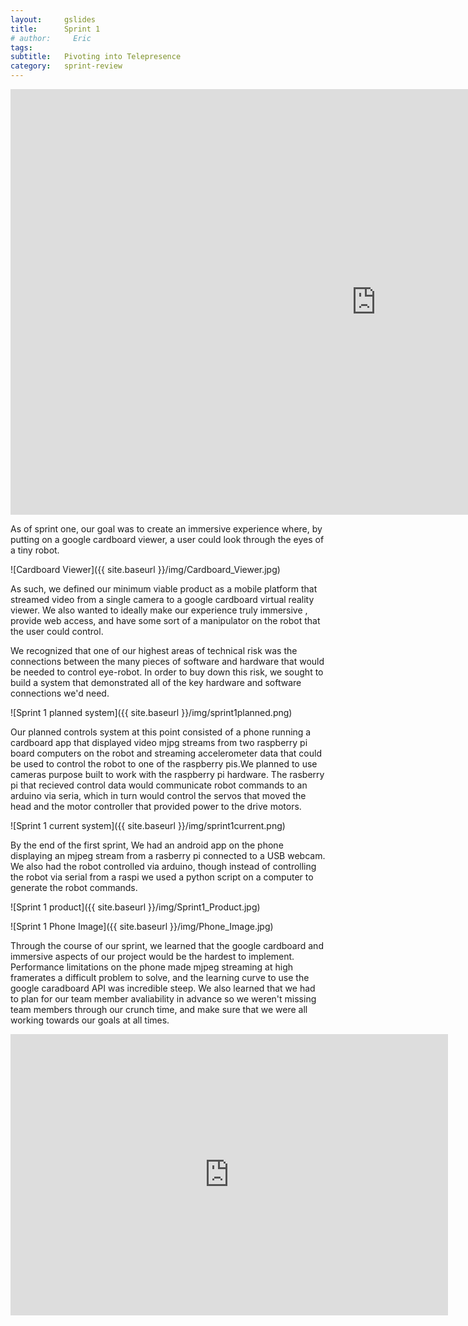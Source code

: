```yaml
---
layout:     gslides
title:      Sprint 1
# author:     Eric
tags: 		
subtitle:  	Pivoting into Telepresence
category:   sprint-review
---
```

<!-- Start Writing Below in Markdown -->



<iframe src="https://docs.google.com/presentation/d/e/2PACX-1vRMl08x10zIRdb5I1dDOkngbKSJFNGaBwYYbRmvsZ6HnpTv9-92c4wbgG4tJ7PpTdfe0Ze8WAMCBRoa/embed?start=false&loop=false&delayms=3000" frameborder="0" width="1170" height="681" allowfullscreen="true" mozallowfullscreen="true" webkitallowfullscreen="true"></iframe>

As of sprint one, our goal was to create an immersive experience where, by putting on a google cardboard viewer, a user could look through the eyes of a tiny robot. 

![Cardboard Viewer]({{ site.baseurl }}/img/Cardboard_Viewer.jpg)

As such, we defined our minimum viable product as a mobile platform that streamed video from a single camera to a google cardboard virtual reality viewer. We also wanted to ideally make our experience truly immersive , provide web access, and have some sort of a manipulator on the robot that the user could control.

We recognized that one of our highest areas of technical risk was the connections between the many pieces of software and hardware that would be needed to control eye-robot. In order to buy down this risk, we sought to build a system that demonstrated all of the key hardware and software connections we'd need. 

![Sprint 1 planned system]({{ site.baseurl }}/img/sprint1planned.png)

Our planned controls system at this point consisted of a phone running a cardboard app that displayed video mjpg streams from two raspberry pi board computers on the robot and streaming accelerometer data that could be used to control the robot to one of the raspberry pis.We planned to use cameras purpose built to work with the raspberry pi hardware. The rasberry pi that recieved control data would communicate robot commands to an arduino via seria, which in turn would control the servos that moved the head and the motor controller that provided power to the drive motors.

![Sprint 1 current system]({{ site.baseurl }}/img/sprint1current.png)

By the end of the first sprint, We had an android app on the phone displaying an mjpeg stream from a rasberry pi connected to a USB webcam. We also had the robot controlled via arduino, though instead of controlling the robot via serial from a raspi we used a python script on a computer to generate the robot commands. 

![Sprint 1 product]({{ site.baseurl }}/img/Sprint1_Product.jpg)

![Sprint 1 Phone Image]({{ site.baseurl }}/img/Phone_Image.jpg)

Through the course of our sprint, we learned that the google cardboard and immersive aspects of our project would be the hardest to implement. Performance limitations on the phone made mjpeg streaming at high framerates a difficult problem to solve, and the learning curve to use the google caradboard API was incredible steep. We also learned that we had to plan for our team member avaliability in advance so we weren't missing team members through our crunch time, and make sure that we were all working towards our goals at all times. 

<iframe style="margin-left: auto; margin-right: auto;" width="700" height="450" src="https://www.youtube.com/watch?v=9tYydngPJJE" frameborder="0" allowfullscreen></iframe>



<!-- [Link to Google](https://www.google.com) -->
<!-- ![Image embed]({{ site.baseurl }}/img/Logo_Fairy_Tail_right.png) -->
